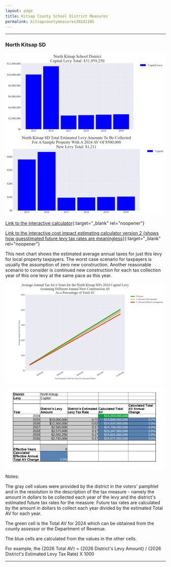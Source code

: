 ```yaml
---
layout: page
title: Kitsap County School District Measures
permalink: kitsapcountymeasures20241105
---
```


___

### North Kitsap SD

![North Kitsap SD capital levy totals chart](pagesManual/LeviesReport/20241105/NorthKitsapCapital.png "North Kitsap SD capital levy totals chart")
![North Kitsap SD capital levy example parcel chart](pagesManual/LeviesReport/20241105/NorthKitsapCapitalParcel.png "North Kitsap SD capital  example parcel chart")

[Link to the interactive calculator](calculator_north_kitsap_capital_20241105_enhanced){:target="_blank" rel="noopener"}

[Link to the interactive cost impact estimating calculator version 2 {shows how guesstimated future levy tax rates are meaningless}](table_north_kitsap_capital_levy_20241105){:target="_blank" rel="noopener"}

This next chart shows the estimated average annual taxes for just this levy for local property taxpayers.  The worst case scenario for taxpayers is usually the assumption of zero new construction. Another reasonable scenario to consider is continued new construction for each tax collection year of this one levy at the same pace as this year.

![North Kitsap SD average annual costs for different new construction rates](pagesManual/LeviesReport/20241105/NorthKitsapCapitalLevyNewConstruction.png "North Kitsap SD new construction chart")

![North Kitsap SD effective annual Total AV change](pagesManual/LeviesReport/20241105/NorthKitsapSDCapitalEffNewConstructionRate.png "North Kitsap SD new construction rate table")

Notes:

The gray cell values were provided by the district in the voters' pamphlet and in the resolution in the description of the tax measure - namely the amount in dollars to be collected each year of the levy and the district's estimated future tax rates for the measure. Future tax rates are calculated by the amount in dollars to collect each year divided by the estimated Total AV for each year.

The green cell is the Total AV for 2024 which can be obtained from the county assessor or the Department of Revenue.

The blue cells are calculated from the values in the other cells.

For example, the {2026 Total AV} = {2026 District's Levy Amount} / {2026 District's Estimated Levy Tax Rate} X 1000

___

